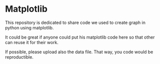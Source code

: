 # Matplotlib 

This repository is dedicated to share code we used to create graph in python using matplotlib. 

It could be great if anyone could put his matplotlib code here so that other can reuse it for their work. 

If possible, please upload also the data file. That way, you code would be reproductible. 